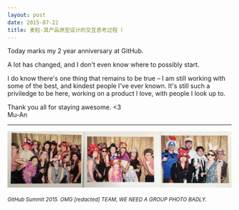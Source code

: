 ```yaml
---
layout: post
date: 2015-07-22
title: 麦粒-其产品原型设计的交互思考过程（
---
```


Today marks my 2 year anniversary at GitHub.

A lot has changed, and I don't even know where to possibly start.

I do know there's one thing that remains to be true – I am still working with some of the best, and kindest people I've ever known. It's still such a priviledge to be here, working on a product I love, with people I look up to.

Thank you all for staying awesome. <3<br>
Mu-An

---

![](/images/20150722-summit.png)

<small><i>GitHub Summit 2015. OMG [redacted] TEAM, WE NEED A GROUP PHOTO BADLY.</i></small>

